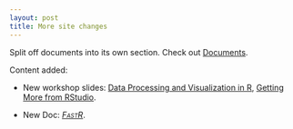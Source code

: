 ```yaml
---
layout: post
title: More site changes
---
```


Split off documents into its own section. Check out [Documents](https://github.com/m-clark/Documents).  

Content added:

- New workshop slides: [Data Processing and Visualization in R](../workshops/DataProcViz/DataProcViz.html), [Getting More from RStudio](https://m-clark.github.io/docs/introRstudio.html). 

- New Doc: [<span style="font-variant:small-caps; font-style:italic;">FastR</span>](../docs/fastr.html).